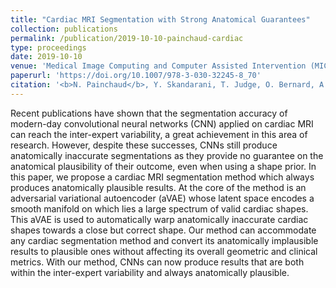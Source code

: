 ```yaml
---
title: "Cardiac MRI Segmentation with Strong Anatomical Guarantees"
collection: publications
permalink: /publication/2019-10-10-painchaud-cardiac
type: proceedings
date: 2019-10-10
venue: 'Medical Image Computing and Computer Assisted Intervention (MICCAI)'
paperurl: 'https://doi.org/10.1007/978-3-030-32245-8_70'
citation: '<b>N. Painchaud</b>, Y. Skandarani, T. Judge, O. Bernard, A. Lalande, and P.-M. Jodoin, &quot;Cardiac MRI Segmentation with Strong Anatomical Guarantees,&quot; in proc. <i>Medical Image Computing and Computer Assisted Intervention (MICCAI)</i>, 2019, pp. 632–640.'
---
```


Recent publications have shown that the segmentation accuracy of modern-day convolutional neural networks (CNN) applied on cardiac MRI can reach the inter-expert variability, a great achievement in this area of research. However, despite these successes, CNNs still produce anatomically inaccurate segmentations as they provide no guarantee on the anatomical plausibility of their outcome, even when using a shape prior. In this paper, we propose a cardiac MRI segmentation method which always produces anatomically plausible results. At the core of the method is an adversarial variational autoencoder (aVAE) whose latent space encodes a smooth manifold on which lies a large spectrum of valid cardiac shapes. This aVAE is used to automatically warp anatomically inaccurate cardiac shapes towards a close but correct shape. Our method can accommodate any cardiac segmentation method and convert its anatomically implausible results to plausible ones without affecting its overall geometric and clinical metrics. With our method, CNNs can now produce results that are both within the inter-expert variability and always anatomically plausible.